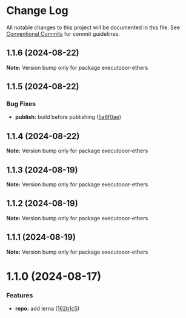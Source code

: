 # Change Log

All notable changes to this project will be documented in this file.
See [Conventional Commits](https://conventionalcommits.org) for commit guidelines.

## 1.1.6 (2024-08-22)

**Note:** Version bump only for package executooor-ethers

## 1.1.5 (2024-08-22)

### Bug Fixes

* **publish:** build before publishing ([5a8f0ae](https://github.com/Rubilmax/executooor/commit/5a8f0ae1aaa63e4e71904c67b8cccfdf458cdfe4))

## 1.1.4 (2024-08-22)

**Note:** Version bump only for package executooor-ethers

## 1.1.3 (2024-08-19)

**Note:** Version bump only for package executooor-ethers

## 1.1.2 (2024-08-19)

**Note:** Version bump only for package executooor-ethers

## 1.1.1 (2024-08-19)

**Note:** Version bump only for package executooor-ethers

# 1.1.0 (2024-08-17)

### Features

* **repo:** add lerna ([162b1c5](https://github.com/Rubilmax/executooor/commit/162b1c5e2dfe28100b17f71388a3e0645b93de77))
